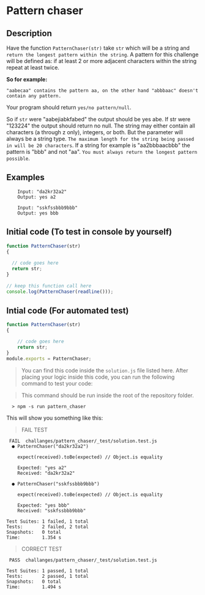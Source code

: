 # Pattern chaser

## Description
Have the function `PatternChaser(str)` take `str` which will be a string and `return the longest pattern within the string`. A pattern for this challenge will be defined as: if at least 2 or more adjacent characters within the string repeat at least twice. 

**So for example:**
```
"aabecaa" contains the pattern aa, on the other hand "abbbaac" doesn't contain any pattern. 
```
Your program should return `yes/no pattern/null`.

So if `str` were "aabejiabkfabed" the output should be yes abe. If str were "123224" the output should return no null. The string may either contain all characters (a through z only), integers, or both. But the parameter will always be a string type. `The maximum length for the string being passed in will be 20 characters`. If a string for example is "aa2bbbaacbbb" the pattern is "bbb" and not "aa". `You must always return the longest pattern possible`.

## Examples
```
    Input: "da2kr32a2"
    Output: yes a2
    
    Input: "sskfssbbb9bbb"
    Output: yes bbb
```

## Initial code (To test in console by yourself)
```javascript
function PatternChaser(str) 
{ 
 
  // code goes here  
  return str;
}
   
// keep this function call here 
console.log(PatternChaser(readline()));
```

## Intial code (For automated test)
````javascript 
function PatternChaser(str) 
{ 

    // code goes here  
    return str;
}
module.exports = PatternChaser;
````

>You can find this code inside the `solution.js` file listed here. After placing your logic inside this code, you can run the following command to test your code: 

>This command should be run inside the root of the repository folder. 

```console
  > npm -s run pattern_chaser
```

This will show you something like this:

>FAIL TEST
```console
 FAIL  challanges/pattern_chaser/_test/solution.test.js
  ● PatternChaser("da2kr32a2")

    expect(received).toBe(expected) // Object.is equality

    Expected: "yes a2"
    Received: "da2kr32a2"

  ● PatternChaser("sskfssbbb9bbb")

    expect(received).toBe(expected) // Object.is equality

    Expected: "yes bbb"
    Received: "sskfssbbb9bbb"

Test Suites: 1 failed, 1 total
Tests:       2 failed, 2 total
Snapshots:   0 total
Time:        1.354 s
```

>CORRECT TEST
```console
 PASS  challanges/pattern_chaser/_test/solution.test.js

Test Suites: 1 passed, 1 total
Tests:       2 passed, 1 total
Snapshots:   0 total
Time:        1.494 s
```